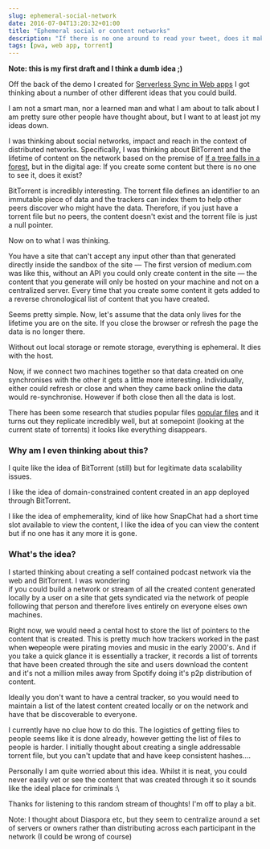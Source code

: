 ```yaml
---
slug: ephemeral-social-network
date: 2016-07-04T13:20:32+01:00
title: "Ephemeral social or content networks"
description: "If there is no one around to read your tweet, does it make a difference?" 
tags: [pwa, web app, torrent]
---
```


**Note: this is my first draft and I think a dumb idea ;)**

Off the back of the demo I created for [Serverless Sync in Web apps](https://paul.kinlan.me/serverless-sync-in-web-apps/)
I got thinking about a number of other different ideas that you could build.

I am not a smart man, nor a learned man and what I am about to talk about I am pretty sure other
people have thought about, but I want to at least jot my ideas down.

I was thinking about social networks, impact and reach in the context
of distributed networks.  Specifically, I was thinking about BitTorrent and
the lifetime of content on the network based on the premise of [If a tree falls in a forest](https://en.wikipedia.org/wiki/If_a_tree_falls_in_a_forest),
but in the digital age: If you create some content but there is no one to see it, does it exist?

BitTorrent is incredibly interesting. The torrent file defines an identifier to an immutable 
piece of data and the trackers can index them to help other peers discover who might have
the data. Therefore, if you just have a torrent file but no peers, the content doesn't exist 
and the torrent file is just a null pointer.

Now on to what I was thinking.

You have a site that can't accept any input other than that generated directly inside the 
sandbox of the site &mdash; The first version of medium.com was like this, without an API you could only
create content in the site &mdash; the content that you generate will only
be hosted on your machine and not on a centralized server. Every time that you create
some content it gets added to a reverse chronological list of content that you have created.

Seems pretty simple. Now, let's assume that the data only lives for the lifetime you are on
the site. If you close the browser or refresh the page the data is no longer there.

Without out local storage or remote storage, everything is ephemeral. It dies with the host.

Now, if we connect two machines together so that data created on one synchronises with
the other it gets a little more interesting.  Individually, either could refresh or close
and when they came back online the data would re-synchronise.  However if both close
then all the data is lost.

There has been some research that studies popular files [popular files](
https://www.cs.duke.edu/courses/compsci512/spring14/15-744/S07/papers/bittorrent.pdf) and it 
turns out they replicate incredibly well, but at somepoint (looking at the current state of
torrents) it looks like everything disappears.

### Why am I even thinking about this?

I quite like the idea of BitTorrent (still) but for legitimate data scalability issues.

I like the idea of domain-constrained content created in an app deployed through BitTorrent.

I like the idea of emphemerality, kind of like how SnapChat had a short time slot
available to view the content, I like the idea of you can view the content but if
no one has it any more it is gone.

### What's the idea?

I started thinking about creating a self contained podcast network via the web
and BitTorrent. I was wondering  
if you could build a network or stream of all the created content
generated locally by a user on a site that gets syndicated via the network of people
following that person and therefore lives entirely on everyone elses own machines.

Right now, we would need a cental host to store the list of pointers to the content that
is created. This is pretty much how trackers worked in the past when ~~we~~people
were pirating movies and music in the early 2000's. And if you take a quick glance it 
is essentially a tracker, it records a list of torrents that have been created
through the site and users download the content and it's not a million miles away
from Spotify doing it's p2p distribution of content.

Ideally you don't want to have a central tracker, so you would need to maintain a 
list of the latest content created locally or on the network and have that be discoverable
to everyone.

I currently have no clue how to do this. The logistics of getting files to people
seems like it is done already, however getting the list of files to people is harder.  I 
initially thought about creating a single addressable torrent file, but you can't update that
and have keep consistent hashes....

Personally I am quite worried about this idea. Whilst it is neat, you could never
easily vet or see the content that was created through it so it sounds like the ideal
place for criminals :\

Thanks for listening to this random stream of thoughts! I'm off to play a bit.

Note: I thought about Diaspora etc, but they seem to centralize around a set of 
servers or owners rather than distributing across each participant in the network (I
could be wrong of course)
